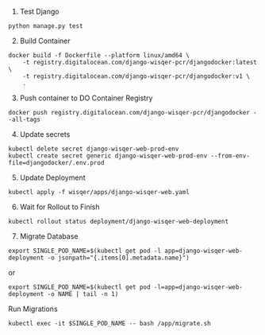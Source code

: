1. Test Django
```
python manage.py test
```

2. Build Container
```
docker build -f Dockerfile --platform linux/amd64 \
    -t registry.digitalocean.com/django-wisqer-pcr/djangodocker:latest \
    -t registry.digitalocean.com/django-wisqer-pcr/djangodocker:v1 \
    .
```

3. Push container to DO Container Registry
```
docker push registry.digitalocean.com/django-wisqer-pcr/djangodocker --all-tags
```

4. Update secrets
```
kubectl delete secret django-wisqer-web-prod-env
kubectl create secret generic django-wisqer-web-prod-env --from-env-file=djangodocker/.env.prod
```

5. Update Deployment
```
kubectl apply -f wisqer/apps/django-wisqer-web.yaml
```

6. Wait for Rollout to Finish
```
kubectl rollout status deployment/django-wisqer-web-deployment
```

7. Migrate Database
```
export SINGLE_POD_NAME=$(kubectl get pod -l app=django-wisqer-web-deployment -o jsonpath="{.items[0].metadata.name}")
```
or
```
export SINGLE_POD_NAME=$(kubectl get pod -l=app=django-wisqer-web-deployment -o NAME | tail -n 1)
```

Run Migrations
```
kubectl exec -it $SINGLE_POD_NAME -- bash /app/migrate.sh
```